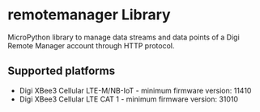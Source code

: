 remotemanager Library
=====================

MicroPython library to manage data streams and data points of a Digi Remote
Manager account through HTTP protocol.

Supported platforms
-------------------

* Digi XBee3 Cellular LTE-M/NB-IoT - minimum firmware version: 11410
* Digi XBee3 Cellular LTE CAT 1 - minimum firmware version: 31010
